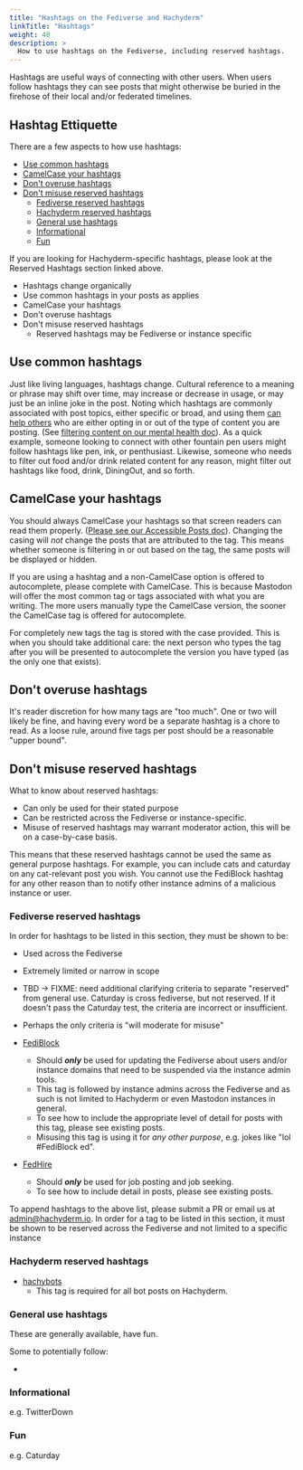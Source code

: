 ```yaml
---
title: "Hashtags on the Fediverse and Hachyderm"
linkTitle: "Hashtags"
weight: 40
description: >
  How to use hashtags on the Fediverse, including reserved hashtags.
---
```


Hashtags are useful ways of connecting with other users. When users
follow hashtags they can see posts that might otherwise be buried
in the firehose of their local and/or federated timelines.


## Hashtag Ettiquette <!-- omit from toc -->

There are a few aspects to how use hashtags:

- [Use common hashtags](#use-common-hashtags)
- [CamelCase your hashtags](#camelcase-your-hashtags)
- [Don't overuse hashtags](#dont-overuse-hashtags)
- [Don't misuse reserved hashtags](#dont-misuse-reserved-hashtags)
  - [Fediverse reserved hashtags](#fediverse-reserved-hashtags)
  - [Hachyderm reserved hashtags](#hachyderm-reserved-hashtags)
  - [General use hashtags](#general-use-hashtags)
  - [Informational](#informational)
  - [Fun](#fun)

If you are looking for Hachyderm-specific hashtags, please look
at the Reserved Hashtags section linked above.

* Hashtags change organically
* Use common hashtags in your posts as applies
* CamelCase your hashtags
* Don't overuse hashtags
* Don't misuse reserved hashtags
  * Reserved hashtags may be Fediverse or instance specific

## Use common hashtags

Just like living languages, hashtags change. Cultural reference to a meaning
or phrase may shift over time, may increase or decrease in usage, or may just
be an inline joke in the post. Noting which hashtags are commonly associated
with post topics, either specific or broad, and using them <u>can help others</u>
who are either opting in or out of the type of content you are posting. (See 
[filtering content on our mental health doc](../mental-health/)). As a quick
example, someone looking to connect with other fountain pen users might follow
hashtags like pen, ink, or penthusiast. Likewise, someone who needs to filter
out food and/or drink related content for any reason, might filter out hashtags
like food, drink, DiningOut, and so forth.

## CamelCase your hashtags

You should always CamelCase your hashtags so that screen readers can read them
properly. ([Please see our Accessible Posts doc](../accessible-posts/)). Changing
the casing will _not_ change the posts that are attributed to the tag. This means
whether someone is filtering in or out based on the tag, the same posts will be
displayed or hidden.

If you are using a hashtag and a non-CamelCase option is offered to autocomplete,
please complete with CamelCase. This is because Mastodon will offer the most
common tag or tags associated with what you are writing. The more users manually
type the CamelCase version, the sooner the CamelCase tag is offered for autocomplete.

For completely new tags the tag is stored with the case provided. This is when
you should take additional care: the next person who types the tag after you
will be presented to autocomplete the version you have typed (as the only one
that exists).

## Don't overuse hashtags

It's reader discretion for how many tags are "too much". One or two will likely
be fine, and having every word be a separate hashtag is a chore to read. As a
loose rule, around five tags per post should be a reasonable "upper bound".

## Don't misuse reserved hashtags

What to know about reserved hashtags:

* Can only be used for their stated purpose
* Can be restricted across the Fediverse or instance-specific.
* Misuse of reserved hashtags may warrant moderator action, this will
  be on a case-by-case basis.

This means that these reserved hashtags cannot be used the same as general
purpose hashtags. For example, you can include cats and caturday on any
cat-relevant post you wish. You cannot use the FediBlock hashtag for any
other reason than to notify other instance admins of a malicious instance
or user.

### Fediverse reserved hashtags

In order for hashtags to be listed in this section, they must be shown to
be:

* Used across the Fediverse
* Extremely limited or narrow in scope
* TBD -> FIXME: need additional clarifying criteria to separate "reserved"
  from general use. Caturday is cross fediverse, but not reserved. If it
  doesn't pass the Caturday test, the criteria are incorrect or insufficient.
* Perhaps the only criteria is "will moderate for misuse"

* [FediBlock](https://hachyderm.io/tags/FediBlock)
  * Should **_only_** be used for updating the Fediverse about users and/or
    instance domains that need to be suspended via the instance admin tools.
  * This tag is followed by instance admins across the Fediverse and as such
    is not limited to Hachyderm or even Mastodon instances in general.
  * To see how to include the appropriate level of detail for posts with
    this tag, please see existing posts.
  * Misusing this tag is using it for _any other purpose_, e.g. jokes like 
    "lol #FediBlock ed".
* [FedHire](https://hachyderm.io/tags/FediHire)
  * Should **_only_** be used for job posting and job seeking.
  * To see how to include detail in posts, please see existing posts.

To append hashtags to the above list, please submit a PR or email us at
[admin@hachyderm.io](mailto:admin@hachyderm.io). In order for a tag to
be listed in this section, it must be shown to be reserved across the
Fediverse and not limited to a specific instance

### Hachyderm reserved hashtags

* [hachybots](https://hachyderm.io/tags/hachybots)
  * This tag is required for all bot posts on Hachyderm.

### General use hashtags

These are generally available, have fun.

Some to potentially follow:

* 

### Informational

e.g. TwitterDown

### Fun

e.g. Caturday